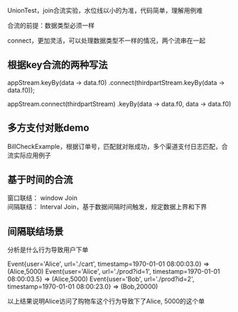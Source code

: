 UnionTest，join合流实验，水位线以小的为准，代码简单，理解用例难    

合流的前提：数据类型必须一样  

connect，更加灵活，可以处理数据类型不一样的情况，两个流串在一起     

## 根据key合流的两种写法

appStream.keyBy(data -> data.f0)
    .connect(thirdpartStream.keyBy(data -> data.f0));

appStream.connect(thirdpartStream)
    .keyBy(data -> data.f0, data -> data.f0)

## 多方支付对账demo

BillCheckExample，根据订单号，匹配就对账成功，多个渠道支付日志匹配，合流实际应用例子  


## 基于时间的合流 

窗口联结： window Join  
间隔联结： Interval Join，基于数据间隔时间触发，规定数据上界和下界     

## 间隔联结场景

分析是什么行为导致用户下单

Event{user='Alice', url='./cart', timestamp=1970-01-01 08:00:03.0} => (Alice,5000)
Event{user='Alice', url='./prod?id=1', timestamp=1970-01-01 08:00:03.5} => (Alice,5000)
Event{user='Bob', url='./prod?id=2', timestamp=1970-01-01 08:00:23.0} => (Bob,20000)

以上结果说明Alice访问了购物车这个行为导致下了Alice, 5000的这个单  